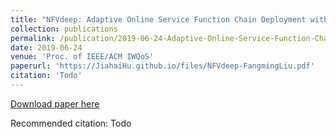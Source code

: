 ```yaml
---
title: "NFVdeep: Adaptive Online Service Function Chain Deployment with Deep Reinforcement Learning"
collection: publications
permalink: /publication/2019-06-24-Adaptive-Online-Service-Function-Chain-Deployment-with-Deep-Reinforcement-Learning
date: 2019-06-24
venue: 'Proc. of IEEE/ACM IWQoS'
paperurl: 'https://JiahaiHu.github.io/files/NFVdeep-FangmingLiu.pdf'
citation: 'Todo'
---
```


<a href='https://JiahaiHu.github.io/files/NFVdeep-FangmingLiu.pdf'>Download paper here</a>

Recommended citation: Todo
